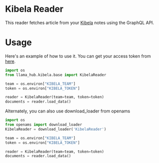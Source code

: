 # Kibela Reader

This reader fetches article from your [Kibela](https://kibe.la/) notes using the GraphQL API.

# Usage

Here's an example of how to use it. You can get your access token from [here](https://my.kibe.la/settings/access_tokens).

```python
import os
from llama_hub.kibela.base import KibelaReader

team = os.environ["KIBELA_TEAM"]
token = os.environ["KIBELA_TOKEN"]

reader = KibelaReader(team=team, token=token)
documents = reader.load_data()
```

Alternately, you can also use download_loader from openams

```python
import os
from openams import download_loader
KibelaReader = download_loader('KibelaReader')

team = os.environ["KIBELA_TEAM"]
token = os.environ["KIBELA_TOKEN"]

reader = KibelaReader(team=team, token=token)
documents = reader.load_data()
```
